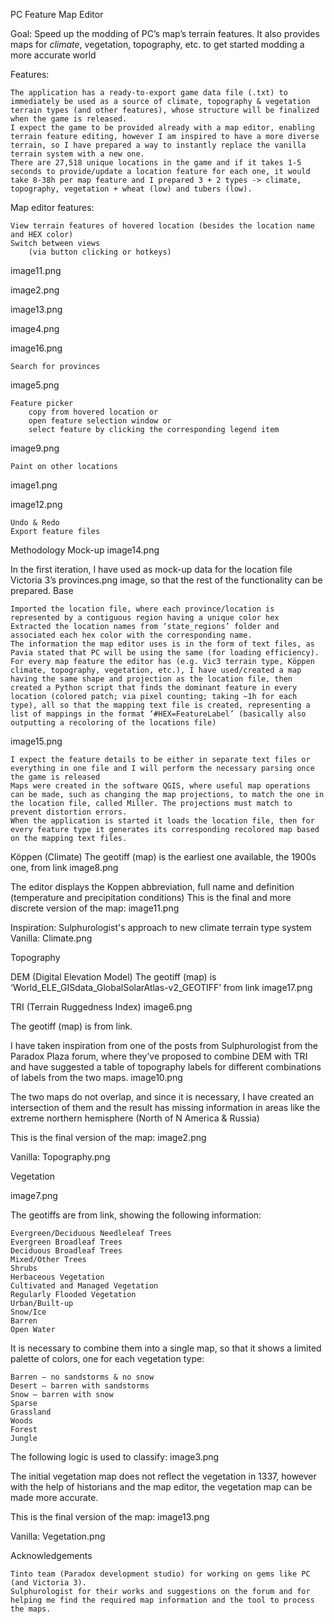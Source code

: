 PC Feature Map Editor​

Goal:
Speed up the modding of PC’s map’s terrain features.
It also provides maps for *climate*, vegetation, topography, etc. to get started modding a more accurate world

Features:

    The application has a ready-to-export game data file (.txt) to immediately be used as a source of climate, topography & vegetation terrain types (and other features), whose structure will be finalized when the game is released.
    I expect the game to be provided already with a map editor, enabling terrain feature editing, however I am inspired to have a more diverse terrain, so I have prepared a way to instantly replace the vanilla terrain system with a new one.
    There are 27,518 unique locations in the game and if it takes 1-5 seconds to provide/update a location feature for each one, it would take 8-38h per map feature and I prepared 3 + 2 types -> climate, topography, vegetation + wheat (low) and tubers (low).

Map editor features:

    View terrain features of hovered location (besides the location name and HEX color)
    Switch between views
        (via button clicking or hotkeys)

image11.png

image2.png

image13.png

image4.png

image16.png

    Search for provinces

image5.png

    Feature picker
        copy from hovered location or
        open feature selection window or
        select feature by clicking the corresponding legend item

image9.png

    Paint on other locations

image1.png

image12.png

    Undo & Redo
    Export feature files

Methodology
Mock-up
image14.png

In the first iteration, I have used as mock-up data for the location file Victoria 3’s provinces.png image, so that the rest of the functionality can be prepared.
Base

    Imported the location file, where each province/location is represented by a contiguous region having a unique color hex
    Extracted the location names from ‘state_regions’ folder and associated each hex color with the corresponding name.
    The information the map editor uses is in the form of text files, as Pavia stated that PC will be using the same (for loading efficiency).
    For every map feature the editor has (e.g. Vic3 terrain type, Köppen climate, topography, vegetation, etc.), I have used/created a map having the same shape and projection as the location file, then created a Python script that finds the dominant feature in every location (colored patch; via pixel counting; taking ~1h for each type), all so that the mapping text file is created, representing a list of mappings in the format ‘#HEX=FeatureLabel’ (basically also outputting a recoloring of the locations file)

image15.png

    I expect the feature details to be either in separate text files or everything in one file and I will perform the necessary parsing once the game is released
    Maps were created in the software QGIS, where useful map operations can be made, such as changing the map projections, to match the one in the location file, called Miller. The projections must match to prevent distortion errors.
    When the application is started it loads the location file, then for every feature type it generates its corresponding recolored map based on the mapping text files.


Köppen (Climate)
The geotiff (map) is the earliest one available, the 1900s one, from link
image8.png

The editor displays the Koppen abbreviation, full name and definition (temperature and precipitation conditions)
This is the final and more discrete version of the map:
image11.png

Inspiration: Sulphurologist's approach to new climate terrain type system
Vanilla: Climate.png

Topography

DEM (Digital Elevation Model)
The geotiff (map) is ‘World_ELE_GISdata_GlobalSolarAtlas-v2_GEOTIFF’ from link
image17.png


TRI (Terrain Ruggedness Index)
image6.png

The geotiff (map) is from link.


I have taken inspiration from one of the posts from Sulphurologist from the Paradox Plaza forum, where they’ve proposed to combine DEM with TRI and have suggested a table of topography labels for different combinations of labels from the two maps.
image10.png

The two maps do not overlap, and since it is necessary, I have created an intersection of them and the result has missing information in areas like the extreme northern hemisphere (North of N America & Russia)

This is the final version of the map:
image2.png

Vanilla: Topography.png


Vegetation

image7.png

The geotiffs are from link, showing the following information:

    Evergreen/Deciduous Needleleaf Trees
    Evergreen Broadleaf Trees
    Deciduous Broadleaf Trees
    Mixed/Other Trees
    Shrubs
    Herbaceous Vegetation
    Cultivated and Managed Vegetation
    Regularly Flooded Vegetation
    Urban/Built-up
    Snow/Ice
    Barren
    Open Water


It is necessary to combine them into a single map, so that it shows a limited palette of colors, one for each vegetation type:

    Barren – no sandstorms & no snow
    Desert – barren with sandstorms
    Snow – barren with snow
    Sparse
    Grassland
    Woods
    Forest
    Jungle

The following logic is used to classify:
image3.png


The initial vegetation map does not reflect the vegetation in 1337, however with the help of historians and the map editor, the vegetation map can be made more accurate.

This is the final version of the map:
image13.png

Vanilla: Vegetation.png


Acknowledgements

    Tinto team (Paradox development studio) for working on gems like PC (and Victoria 3).
    Sulphurologist for their works and suggestions on the forum and for helping me find the required map information and the tool to process the maps.

 

